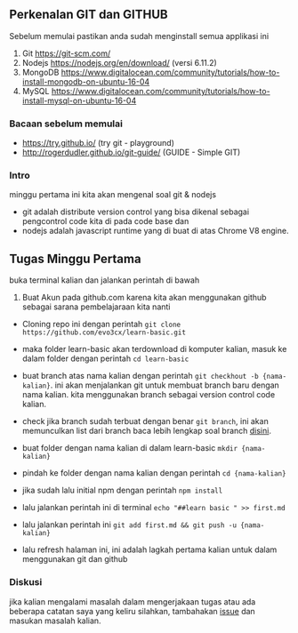 ## Perkenalan GIT dan GITHUB

Sebelum memulai pastikan anda sudah menginstall semua applikasi ini

1. Git  https://git-scm.com/
2. Nodejs https://nodejs.org/en/download/ (versi 6.11.2)
3. MongoDB https://www.digitalocean.com/community/tutorials/how-to-install-mongodb-on-ubuntu-16-04
4. MySQL https://www.digitalocean.com/community/tutorials/how-to-install-mysql-on-ubuntu-16-04


### Bacaan sebelum memulai
- https://try.github.io/ (try git - playground)
- http://rogerdudler.github.io/git-guide/ (GUIDE - Simple GIT)


### Intro

minggu pertama ini kita akan mengenal soal git & nodejs

- git adalah distribute version control yang bisa dikenal sebagai pengcontrol code kita di pada code base dan
- nodejs adalah javascript runtime yang di buat di atas Chrome V8 engine.  

## Tugas Minggu Pertama

buka terminal kalian dan jalankan perintah di bawah

1. Buat Akun pada github.com karena kita akan menggunakan github sebagai sarana pembelajaraan kita nanti

- Cloning repo ini dengan perintah `git clone https://github.com/evo3cx/learn-basic.git`

- maka folder learn-basic akan terdownload di komputer kalian, masuk ke dalam folder dengan perintah `cd learn-basic`

- buat branch atas nama kalian dengan perintah `git checkhout -b {nama-kalian}`. ini akan menjalankan git untuk membuat branch baru dengan nama kalian. kita menggunakan branch sebagai version control code kalian.

- check jika branch sudah terbuat dengan benar `git branch`, ini akan memunculkan list dari branch
  baca lebih lengkap soal branch [disini](https://git-scm.com/book/en/v1/Git-Branching-What-a-Branch-Is).

- buat folder dengan nama kalian di dalam learn-basic `mkdir {nama-kalian}`

- pindah ke folder dengan nama kalian dengan perintah `cd {nama-kalian}`

- jika sudah lalu initial npm dengan perintah `npm install`

- lalu jalankan perintah ini di terminal `echo "##learn basic " >> first.md`

- lalu jalankan perintah ini
    `git add first.md &&
    git push -u {nama-kalian}`

-  lalu refresh halaman ini, ini adalah lagkah pertama kalian untuk dalam menggunakan git dan github


### Diskusi

jika kalian mengalami masalah dalam mengerjakaan tugas atau ada beberapa catatan saya yang keliru silahkan, tambahakan [issue](https://github.com/evo3cx/learn-basic/issues) dan masukan masalah kalian.
